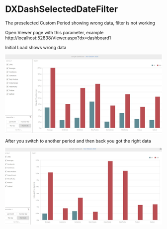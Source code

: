 # DXDashSelectedDateFilter
The preselected Custom Period showing wrong data, filter is not working

Open Viewer page with this parameter, example http://localhost:52838/Viewer.aspx?dx=dashboard1 

Initial Load shows wrong data

![Image Screenshot](DXDashSelectedDateFilter/initial1.JPG)

After you switch to another period and then back you got the right data

![Image Screenshot](DXDashSelectedDateFilter/afterswitch.JPG)
